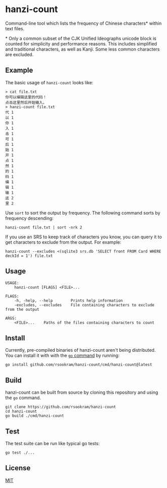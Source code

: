 # hanzi-count

Command-line tool which lists the frequency of Chinese characters\* within text
files.

\* Only a common subset of the CJK Unified Ideographs unicode block is counted
for simplicity and performance reasons. This includes simplified and
traditional characters, as well as Kanji. Some less common characters are
excluded.


## Example

The basic usage of `hanzi-count` looks like:

```shell
> cat file.txt
你可以编辑这里的代码！
点击这里然后开始输入。
> hanzi-count file.txt
代 1
以 1
你 1
入 1
击 1
可 1
后 1
始 1
开 1
点 1
然 1
的 1
码 1
编 1
辑 1
输 1
这 2
里 2
```

Use `sort` to sort the output by frequency. The following command sorts by
frequency descending:

```shell
hanzi-count file.txt | sort -nrk 2
```

If you use an SRS to keep track of characters you know, you can query it to get
characters to exclude from the output. For example:

```shell
hanzi-count --excludes <(sqlite3 srs.db 'SELECT front FROM Card WHERE deckId = 1') file.txt
```


## Usage

```
USAGE:
    hanzi-count [FLAGS] <FILE>...

FLAGS:
    -h, -help, --help        Prints help information
    -excludes, --excludes    File containing characters to exclude from the output

ARGS:
    <FILE>...    Paths of the files containing characters to count
```

## Install

Currently, pre-compiled binaries of hanzi-count aren't being distributed. You
can install it with with the [`go` command](https://golang.org/doc/install) by
running:

```shell
go install github.com/rsookram/hanzi-count/cmd/hanzi-count@latest
```


## Build

hanzi-count can be built from source by cloning this repository and using the
`go` command.

```shell
git clone https://github.com/rsookram/hanzi-count
cd hanzi-count
go build ./cmd/hanzi-count
```


## Test

The test suite can be run like typical go tests:

```shell
go test ./...
```


## License

[MIT](LICENSE)
